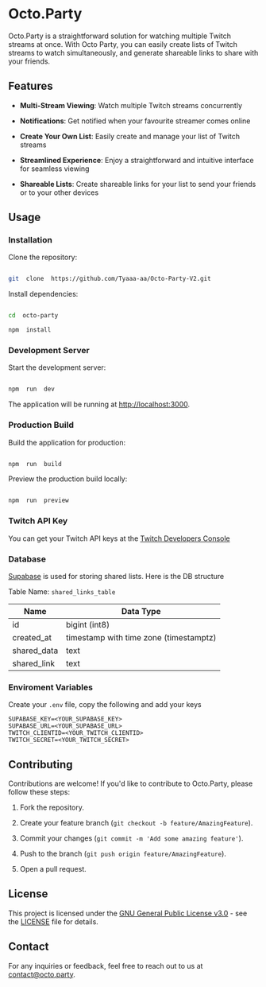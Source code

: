 #  Octo.Party



Octo.Party is a straightforward solution for watching multiple Twitch streams at once. With Octo Party, you can easily create lists of Twitch streams to watch simultaneously, and generate shareable links to share with your friends.



##  Features



-  **Multi-Stream Viewing**: Watch multiple Twitch streams concurrently

-  **Notifications**: Get notified when your favourite streamer comes online

-  **Create Your Own List**: Easily create and manage your list of Twitch streams

-  **Streamlined Experience**: Enjoy a straightforward and intuitive interface for seamless viewing

-  **Shareable Lists**: Create shareable links for your list to send your friends or to your other devices




##  Usage



###  Installation



Clone the repository:



```bash

git  clone  https://github.com/Tyaaa-aa/Octo-Party-V2.git

```



Install dependencies:



```bash

cd  octo-party

npm  install

```



###  Development Server



Start the development server:



```bash

npm  run  dev

```



The application will be running at [http://localhost:3000](http://localhost:3000).



###  Production Build



Build the application for production:



```bash

npm  run  build

```



Preview the production build locally:



```bash

npm  run  preview

```


###  Twitch API Key
You can get your Twitch API keys at the [Twitch Developers Console](https://dev.twitch.tv/console) 


###  Database



[Supabase](https://supabase.com/docs) is used for storing shared lists. Here is the DB structure 

Table Name: `shared_links_table`

| Name         | Data Type              |
|--------------|------------------------|
| id           | bigint (int8)          |
| created_at   | timestamp with time zone (timestamptz) |
| shared_data  | text                   |
| shared_link  | text                   |



###  Enviroment Variables
Create your `.env` file, copy the following and add your keys

```
SUPABASE_KEY=<YOUR_SUPABASE_KEY>
SUPABASE_URL=<YOUR_SUPABASE_URL>
TWITCH_CLIENTID=<YOUR_TWITCH_CLIENTID>
TWITCH_SECRET=<YOUR_TWITCH_SECRET>
```

##  Contributing



Contributions are welcome! If you'd like to contribute to Octo.Party, please follow these steps:



1.  Fork the repository.

2.  Create your feature branch (`git checkout -b feature/AmazingFeature`).

3.  Commit your changes (`git commit -m 'Add some amazing feature'`).

4.  Push to the branch (`git push origin feature/AmazingFeature`).

5.  Open a pull request.



##  License



This project is licensed under the [GNU General Public License v3.0](https://www.gnu.org/licenses/gpl-3.0.txt) - see the [LICENSE](LICENSE) file for details.



##  Contact



For any inquiries or feedback, feel free to reach out to us at [contact@octo.party](mailto:contact@octo.party).